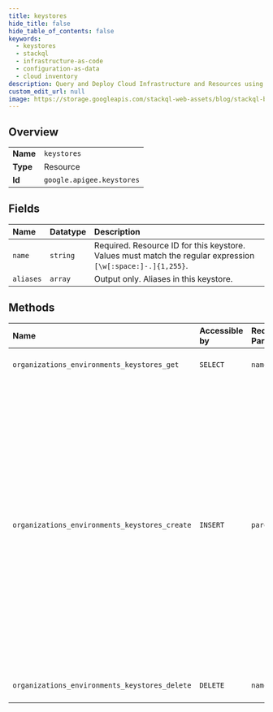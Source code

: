 ```yaml
---
title: keystores
hide_title: false
hide_table_of_contents: false
keywords:
  - keystores
  - stackql
  - infrastructure-as-code
  - configuration-as-data
  - cloud inventory
description: Query and Deploy Cloud Infrastructure and Resources using SQL
custom_edit_url: null
image: https://storage.googleapis.com/stackql-web-assets/blog/stackql-blog-post-featured-image.png
---
```

  
    

## Overview
<table><tbody>
<tr><td><b>Name</b></td><td><code>keystores</code></td></tr>
<tr><td><b>Type</b></td><td>Resource</td></tr>
<tr><td><b>Id</b></td><td><code>google.apigee.keystores</code></td></tr>
</tbody></table>

## Fields
| Name | Datatype | Description |
|:-----|:---------|:------------|
| `name` | `string` | Required. Resource ID for this keystore. Values must match the regular expression `[\w[:space:]-.]{1,255}`. |
| `aliases` | `array` | Output only. Aliases in this keystore. |
## Methods
| Name | Accessible by | Required Params | Description |
|:-----|:--------------|:----------------|:------------|
| `organizations_environments_keystores_get` | `SELECT` | `name` | Gets a keystore or truststore. |
| `organizations_environments_keystores_create` | `INSERT` | `parent` | Creates a keystore or truststore. - Keystore: Contains certificates and their associated keys. - Truststore: Contains trusted certificates used to validate a server's certificate. These certificates are typically self-signed certificates or certificates that are not signed by a trusted CA. |
| `organizations_environments_keystores_delete` | `DELETE` | `name` | Deletes a keystore or truststore. |
